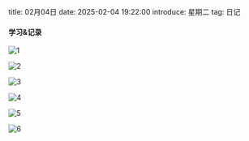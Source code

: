 title: 02月04日
date: 2025-02-04 19:22:00
introduce: 星期二
tag: 日记

#### 学习&记录
![1](/static/img/2025/02/04/1.jpg)

![2](/static/img/2025/02/04/2.jpg)

![3](/static/img/2025/02/04/3.jpg)

![4](/static/img/2025/02/04/4.jpg)

![5](/static/img/2025/02/04/5.jpg)

![6](/static/img/2025/02/04/6.jpg)

